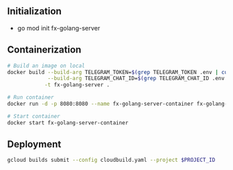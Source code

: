 ## Initialization

- go mod init fx-golang-server

## Containerization

```bash
# Build an image on local
docker build --build-arg TELEGRAM_TOKEN=$(grep TELEGRAM_TOKEN .env | cut -d '=' -f2) \
             --build-arg TELEGRAM_CHAT_ID=$(grep TELEGRAM_CHAT_ID .env | cut -d '=' -f2) \
            -t fx-golang-server .

# Run container
docker run -d -p 8080:8080 --name fx-golang-server-container fx-golang-server

# Start container
docker start fx-golang-server-container
```

## Deployment

```bash
gcloud builds submit --config cloudbuild.yaml --project $PROJECT_ID
```
